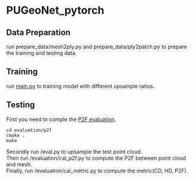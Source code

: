 # PUGeoNet_pytorch  
## Data Preparation  
run prepare_data/mesh2ply.py and prepare_data/ply2patch.py to prepare the training and testing data.
## Training
run [main.py](https://github.com/rsy6318/PUGeoNet_pytorch/blob/main/main.py) to training model with different upsample ratios.
## Testing
First you need to comple the [P2F evaluation](https://github.com/yulequan/PU-Net).  
```  
cd evaluation/p2f  
cmake .  
make  
```  
Secondly run /eval.py to upsample the test point cloud.  
Then run /evaluation/cal_p2f.py to compute the P2F between point cloud and mesh.  
Finally, run /evaluation/cal_metric.py to compute the metric(CD, HD, P2F).  
